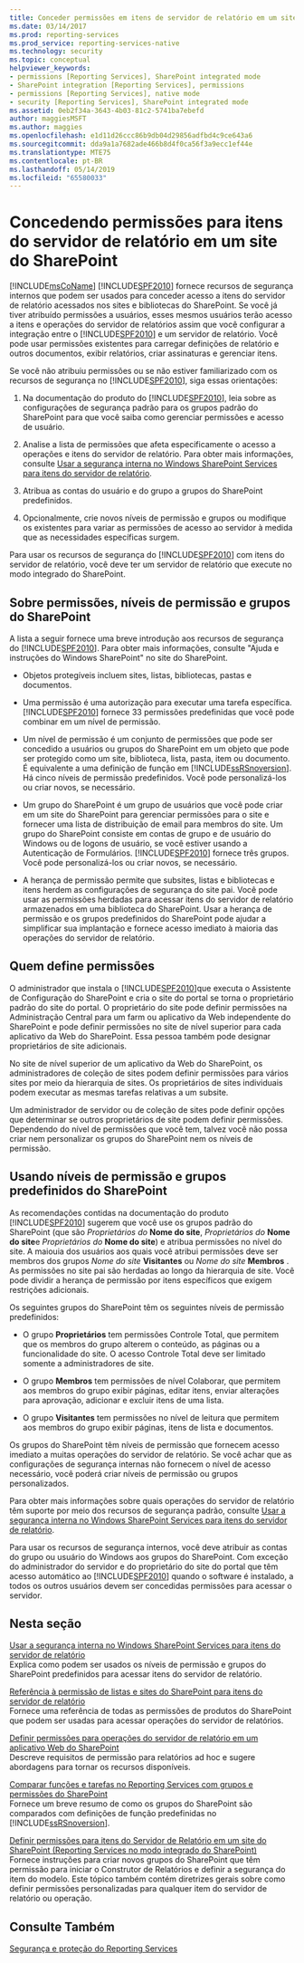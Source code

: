 ```yaml
---
title: Conceder permissões em itens de servidor de relatório em um site do SharePoint | Microsoft Docs
ms.date: 03/14/2017
ms.prod: reporting-services
ms.prod_service: reporting-services-native
ms.technology: security
ms.topic: conceptual
helpviewer_keywords:
- permissions [Reporting Services], SharePoint integrated mode
- SharePoint integration [Reporting Services], permissions
- permissions [Reporting Services], native mode
- security [Reporting Services], SharePoint integrated mode
ms.assetid: 0eb2f34a-3643-4b03-81c2-5741ba7ebefd
author: maggiesMSFT
ms.author: maggies
ms.openlocfilehash: e1d11d26ccc86b9db04d29856adfbd4c9ce643a6
ms.sourcegitcommit: dda9a1a7682ade466b8d4f0ca56f3a9ecc1ef44e
ms.translationtype: MTE75
ms.contentlocale: pt-BR
ms.lasthandoff: 05/14/2019
ms.locfileid: "65580033"
---
```

# <a name="granting-permissions-on-report-server-items-on-a-sharepoint-site"></a>Concedendo permissões para itens do servidor de relatório em um site do SharePoint
  [!INCLUDE[msCoName](../../includes/msconame-md.md)] [!INCLUDE[SPF2010](../../includes/spf2010-md.md)] fornece recursos de segurança internos que podem ser usados para conceder acesso a itens do servidor de relatório acessados nos sites e bibliotecas do SharePoint. Se você já tiver atribuído permissões a usuários, esses mesmos usuários terão acesso a itens e operações do servidor de relatórios assim que você configurar a integração entre o [!INCLUDE[SPF2010](../../includes/spf2010-md.md)] e um servidor de relatório. Você pode usar permissões existentes para carregar definições de relatório e outros documentos, exibir relatórios, criar assinaturas e gerenciar itens.  
  
 Se você não atribuiu permissões ou se não estiver familiarizado com os recursos de segurança no [!INCLUDE[SPF2010](../../includes/spf2010-md.md)], siga essas orientações:  
  
1.  Na documentação do produto do [!INCLUDE[SPF2010](../../includes/spf2010-md.md)], leia sobre as configurações de segurança padrão para os grupos padrão do SharePoint para que você saiba como gerenciar permissões e acesso de usuário.  
  
2.  Analise a lista de permissões que afeta especificamente o acesso a operações e itens do servidor de relatório. Para obter mais informações, consulte [Usar a segurança interna no Windows SharePoint Services para itens do servidor de relatório](../../reporting-services/security/use-built-in-security-in-windows-sharepoint-services-for-report-server-items.md).  
  
3.  Atribua as contas do usuário e do grupo a grupos do SharePoint predefinidos.  
  
4.  Opcionalmente, crie novos níveis de permissão e grupos ou modifique os existentes para variar as permissões de acesso ao servidor à medida que as necessidades específicas surgem.  
  
 Para usar os recursos de segurança do [!INCLUDE[SPF2010](../../includes/spf2010-md.md)] com itens do servidor de relatório, você deve ter um servidor de relatório que execute no modo integrado do SharePoint.  
  
## <a name="about-permissions-permission-levels-and-sharepoint-groups"></a>Sobre permissões, níveis de permissão e grupos do SharePoint  
 A lista a seguir fornece uma breve introdução aos recursos de segurança do [!INCLUDE[SPF2010](../../includes/spf2010-md.md)]. Para obter mais informações, consulte "Ajuda e instruções do Windows SharePoint" no site do SharePoint.  
  
-   Objetos protegíveis incluem sites, listas, bibliotecas, pastas e documentos.  
  
-   Uma permissão é uma autorização para executar uma tarefa específica. [!INCLUDE[SPF2010](../../includes/spf2010-md.md)] fornece 33 permissões predefinidas que você pode combinar em um nível de permissão.  
  
-   Um nível de permissão é um conjunto de permissões que pode ser concedido a usuários ou grupos do SharePoint em um objeto que pode ser protegido como um site, biblioteca, lista, pasta, item ou documento. É equivalente a uma definição de função em [!INCLUDE[ssRSnoversion](../../includes/ssrsnoversion-md.md)]. Há cinco níveis de permissão predefinidos. Você pode personalizá-los ou criar novos, se necessário.  
  
-   Um grupo do SharePoint é um grupo de usuários que você pode criar em um site do SharePoint para gerenciar permissões para o site e fornecer uma lista de distribuição de email para membros do site. Um grupo do SharePoint consiste em contas de grupo e de usuário do Windows ou de logons de usuário, se você estiver usando a Autenticação de Formulários. [!INCLUDE[SPF2010](../../includes/spf2010-md.md)] fornece três grupos. Você pode personalizá-los ou criar novos, se necessário.  
  
-   A herança de permissão permite que subsites, listas e bibliotecas e itens herdem as configurações de segurança do site pai. Você pode usar as permissões herdadas para acessar itens do servidor de relatório armazenados em uma biblioteca do SharePoint. Usar a herança de permissão e os grupos predefinidos do SharePoint pode ajudar a simplificar sua implantação e fornece acesso imediato à maioria das operações do servidor de relatório.  
  
## <a name="who-sets-permissions"></a>Quem define permissões  
 O administrador que instala o [!INCLUDE[SPF2010](../../includes/spf2010-md.md)]que executa o Assistente de Configuração do SharePoint e cria o site do portal se torna o proprietário padrão do site do portal. O proprietário do site pode definir permissões na Administração Central para um farm ou aplicativo da Web independente do SharePoint e pode definir permissões no site de nível superior para cada aplicativo da Web do SharePoint. Essa pessoa também pode designar proprietários de site adicionais.  
  
 No site de nível superior de um aplicativo da Web do SharePoint, os administradores de coleção de sites podem definir permissões para vários sites por meio da hierarquia de sites. Os proprietários de sites individuais podem executar as mesmas tarefas relativas a um subsite.  
  
 Um administrador de servidor ou de coleção de sites pode definir opções que determinar se outros proprietários de site podem definir permissões. Dependendo do nível de permissões que você tem, talvez você não possa criar nem personalizar os grupos do SharePoint nem os níveis de permissão.  
  
## <a name="using-predefined-sharepoint-groups-and-permission-levels"></a>Usando níveis de permissão e grupos predefinidos do SharePoint  
 As recomendações contidas na documentação do produto [!INCLUDE[SPF2010](../../includes/spf2010-md.md)] sugerem que você use os grupos padrão do SharePoint (que são *Proprietários do* **Nome do site**, *Proprietários do* **Nome do site**e *Proprietários do* **Nome do site**) e atribua permissões no nível do site. A maiouia dos usuários aos quais você atribui permissões deve ser membros dos grupos *Nome do site* **Visitantes** ou *Nome do site* **Membros** . As permissões no site pai são herdadas ao longo da hierarquia de site. Você pode dividir a herança de permissão por itens específicos que exigem restrições adicionais.  
  
 Os seguintes grupos do SharePoint têm os seguintes níveis de permissão predefinidos:  
  
-   O grupo **Proprietários** tem permissões Controle Total, que permitem que os membros do grupo alterem o conteúdo, as páginas ou a funcionalidade do site. O acesso Controle Total deve ser limitado somente a administradores de site.  
  
-   O grupo **Membros** tem permissões de nível Colaborar, que permitem aos membros do grupo exibir páginas, editar itens, enviar alterações para aprovação, adicionar e excluir itens de uma lista.  
  
-   O grupo **Visitantes** tem permissões no nível de leitura que permitem aos membros do grupo exibir páginas, itens de lista e documentos.  
  
 Os grupos do SharePoint têm níveis de permissão que fornecem acesso imediato a muitas operações do servidor de relatório. Se você achar que as configurações de segurança internas não fornecem o nível de acesso necessário, você poderá criar níveis de permissão ou grupos personalizados.  
  
 Para obter mais informações sobre quais operações do servidor de relatório têm suporte por meio dos recursos de segurança padrão, consulte [Usar a segurança interna no Windows SharePoint Services para itens do servidor de relatório](../../reporting-services/security/use-built-in-security-in-windows-sharepoint-services-for-report-server-items.md).  
  
 Para usar os recursos de segurança internos, você deve atribuir as contas do grupo ou usuário do Windows aos grupos do SharePoint. Com exceção do administrador do servidor e do proprietário do site do portal que têm acesso automático ao [!INCLUDE[SPF2010](../../includes/spf2010-md.md)] quando o software é instalado, a todos os outros usuários devem ser concedidas permissões para acessar o servidor.  
  
## <a name="in-this-section"></a>Nesta seção  
 [Usar a segurança interna no Windows SharePoint Services para itens do servidor de relatório](../../reporting-services/security/use-built-in-security-in-windows-sharepoint-services-for-report-server-items.md)  
 Explica como podem ser usados os níveis de permissão e grupos do SharePoint predefinidos para acessar itens do servidor de relatório.  
  
 [Referência à permissão de listas e sites do SharePoint para itens do servidor de relatório](../../reporting-services/security/sharepoint-site-and-list-permission-reference-for-report-server-items.md)  
 Fornece uma referência de todas as permissões de produtos do SharePoint que podem ser usadas para acessar operações do servidor de relatórios.  
  
 [Definir permissões para operações do servidor de relatório em um aplicativo Web do SharePoint](../../reporting-services/security/set-permissions-for-report-server-operations-in-a-sharepoint-web-application.md)  
 Descreve requisitos de permissão para relatórios ad hoc e sugere abordagens para tornar os recursos disponíveis.  
  
 [Comparar funções e tarefas no Reporting Services com grupos e permissões do SharePoint](../../reporting-services/security/reporting-services-roles-tasks-vs-sharepoint-groups-permissions.md)  
 Fornece um breve resumo de como os grupos do SharePoint são comparados com definições de função predefinidas no [!INCLUDE[ssRSnoversion](../../includes/ssrsnoversion-md.md)].  
  
 [Definir permissões para itens do Servidor de Relatório em um site do SharePoint &#40;Reporting Services no modo integrado do SharePoint&#41;](../../reporting-services/security/set-permissions-for-report-server-items-on-a-sharepoint-site.md)  
 Fornece instruções para criar novos grupos do SharePoint que têm permissão para iniciar o Construtor de Relatórios e definir a segurança do item do modelo. Este tópico também contém diretrizes gerais sobre como definir permissões personalizadas para qualquer item do servidor de relatório ou operação.  
  
## <a name="see-also"></a>Consulte Também  
 [Segurança e proteção do Reporting Services](../../reporting-services/security/reporting-services-security-and-protection.md)  
  
  
